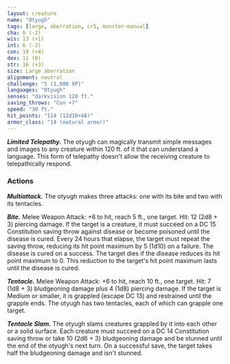 ```yaml
---
layout: creature
name: "Otyugh"
tags: [large, aberration, cr5, monster-manual]
cha: 6 (-2)
wis: 13 (+1)
int: 6 (-2)
con: 19 (+4)
dex: 11 (0)
str: 16 (+3)
size: Large aberration
alignment: neutral
challenge: "5 (1,800 XP)"
languages: "Otyugh"
senses: "darkvision 120 ft."
saving_throws: "Con +7"
speed: "30 ft."
hit_points: "114 (12d10+48)"
armor_class: "14 (natural armor)"
---
```


***Limited Telepathy.*** The otyugh can magically transmit simple messages and images to any creature within 120 ft. of it that can understand a language. This form of telepathy doesn't allow the receiving creature to telepathically respond.

### Actions

***Multiattack.*** The otyugh makes three attacks: one with its bite and two with its tentacles.

***Bite.*** Melee Weapon Attack: +6 to hit, reach 5 ft., one target. Hit: 12 (2d8 + 3) piercing damage. If the target is a creature, it must succeed on a DC 15 Constitution saving throw against disease or become poisoned until the disease is cured. Every 24 hours that elapse, the target must repeat the saving throw, reducing its hit point maximum by 5 (1d10) on a failure. The disease is cured on a success. The target dies if the disease reduces its hit point maximum to 0. This reduction to the target's hit point maximum lasts until the disease is cured.

***Tentacle.*** Melee Weapon Attack: +6 to hit, reach 10 ft., one target. Hit: 7 (1d8 + 3) bludgeoning damage plus 4 (1d8) piercing damage. If the target is Medium or smaller, it is grappled (escape DC 13) and restrained until the grapple ends. The otyugh has two tentacles, each of which can grapple one target.

***Tentacle Slam.*** The otyugh slams creatures grappled by it into each other or a solid surface. Each creature must succeed on a DC 14 Constitution saving throw or take 10 (2d6 + 3) bludgeoning damage and be stunned until the end of the otyugh's next turn. On a successful save, the target takes half the bludgeoning damage and isn't stunned.
